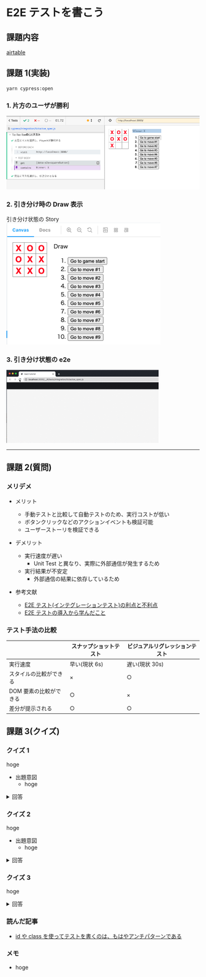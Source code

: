 # E2E テストを書こう

## 課題内容

[airtable](https://airtable.com/tblTnXBXFOYJ0J7lZ/viwyi8muFtWUlhNKG/rec0AYtjGREPetZL4?blocks=hide)

## 課題 1(実装)

```bash
yarn cypress:open
```

### 1. 片方のユーザが勝利

![PlayerXの勝利](./image/e2e_task1_1.png)

### 2. 引き分け時の Draw 表示

引き分け状態の Story
![引き分け](./image/e2e_task1_2_storyshots.png)

### 3. 引き分け状態の e2e

![引き分け](./image/e2e_draw_pattern.gif)

---

## 課題 2(質問)

### メリデメ

- メリット
  - 手動テストと比較して自動テストのため、実行コストが低い
  - ボタンクリックなどのアクションイベントも検証可能
  - ユーザーストーリを検証できる
- デメリット

  - 実行速度が遅い
    - Unit Test と異なり、実際に外部通信が発生するため
  - 実行結果が不安定
    - 外部通信の結果に依存しているため

- 参考文献
  - [E2E テスト(インテグレーションテスト)の利点と不利点](https://qiita.com/NAKKA-K/items/58d6b8476a3717179bda)
  - [E2E テストの導入から学んだこと](https://qiita.com/mt0m/items/7e18d8802843d9f60d28)

### テスト手法の比較

|                        | スナップショットテスト | ビジュアルリグレッションテスト |
| ---------------------- | ---------------------- | ------------------------------ |
| 実行速度               | 早い(現状 6s)          | 遅い(現状 30s)                 |
| スタイルの比較ができる | ×                      | ○                              |
| DOM 要素の比較ができる | ○                      | ×                              |
| 差分が提示される       | ○                      | ○                              |

## 課題 3(クイズ)

### クイズ 1

hoge

- 出題意図
  - hoge

<details><summary>回答</summary><div>

- hoge

</div></details>

### クイズ 2

hoge

- 出題意図
  - hoge

<details><summary>回答</summary><div>

- hoge

</div></details>

### クイズ 3

hoge

<details><summary>回答</summary><div>

- hoge

</div></details>

### 読んだ記事

- [id や class を使ってテストを書くのは、もはやアンチパターンである](https://qiita.com/akameco/items/519f7e4d5442b2a9d2da)

### メモ

- hoge

